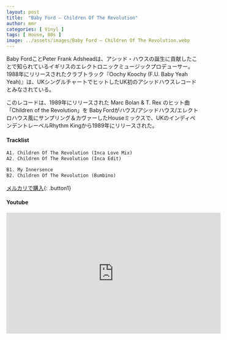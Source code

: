 ```yaml
---
layout: post
title:  "Baby Ford – Children Of The Revolution"
author: mmr
categories: [ Vinyl ]
tags: [ House, 80s ]
image: ../assets/images/Baby Ford – Children Of The Revolution.webp
---
```


Baby FordことPeter Frank Adsheadは、アシッド・ハウスの誕生に貢献したことで知られているイギリスのエレクトロニックミュージックプロデューサー。1988年にリリースされたクラブトラック『Oochy Koochy (F.U. Baby Yeah Yeah)』は、UKシングルチャートでヒットしたUK初のアシッドハウスレコードとみなされている。

このレコードは、1989年にリリースされた Marc Bolan & T. Rex のヒット曲「Children of the Revolution」を Baby Fordがハウス/アシッドハウス/エレクトロハウス風にサンプリング＆カヴァーしたHouseミックスで、UKのインディペンデントレーベルRhythm Kingから1989年にリリースされた。

#### Tracklist
```md
A1. Children Of The Revolution (Inca Love Mix)
A2. Children Of The Revolution (Inca Edit)

B1. My Innersence
B2. Children Of The Revolution (Bumbino)
```

[メルカリで購入](https://jp.mercari.com/item/m51998095392?afid=6142608987){: .button1}

#### Youtube
<iframe width="560" height="315" src="https://www.youtube.com/embed/x6rvMg4esBA?si=ap1YugS78TAGGQN7" title="YouTube video player" frameborder="0" allow="accelerometer; autoplay; clipboard-write; encrypted-media; gyroscope; picture-in-picture; web-share" referrerpolicy="strict-origin-when-cross-origin" allowfullscreen></iframe>